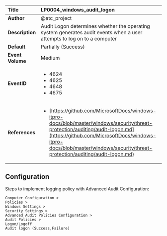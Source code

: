 | Title            | LP0004_windows_audit_logon                                                                     |
|:-----------------|:--------------------------------------------------------------------------------|
| **Author**       | @atc_project                                                                      |
| **Description**  | Audit Logon determines whether the operating system generates audit  events when a user attempts to log on to a computer                                                               |
| **Default**      | Partially (Success)                                                                   |
| **Event Volume** | Medium                                                                    |
| **EventID**      | <ul><li>4624</li><li>4625</li><li>4648</li><li>4675</li></ul>         |
| **References**   | <ul><li>[https://github.com/MicrosoftDocs/windows-itpro-docs/blob/master/windows/security/threat-protection/auditing/audit-logon.md](https://github.com/MicrosoftDocs/windows-itpro-docs/blob/master/windows/security/threat-protection/auditing/audit-logon.md)</li></ul> |



## Configuration

Steps to implement logging policy with Advanced Audit Configuration:
```
Computer Configuration > 
Policies > 
Windows Settings > 
Security Settings > 
Advanced Audit Policies Configuration > 
Audit Policies > 
Logon/Logoff
Audit logon (Success,Failure)
```


